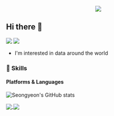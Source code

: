 
<p align='center'>
    <img src="https://capsule-render.vercel.app/api?type=waving&color=auto&height=300&section=header&text=seongyeon's_page&fontSize=90&animation=fadeIn&fontAlignY=38&desc=welcome_to_my_page&descAlignY=51&descAlign=62"/>
</p>

## Hi there 👋
<p>
  <a href="https://yeonco.tistory.com" target="_blank"><img src="https://img.shields.io/badge/Tech_Blog-DD0B78?style=flat-square&logo=GitHub%20Sponsors&logoColor=white"/></a>
  <a href="mailto:ksy974498@gmail.com" target="_blank"><img src="https://img.shields.io/badge/ksy974498@gmail.com-EA4335?style=flat-square&logo=Gmail&logoColor=white"/></a>
</p>

- I'm interested in data around the world

### 💪 Skills
#### Platforms & Languages

![Seongyeon's GitHub stats](https://github-readme-stats.vercel.app/api?username=seongyeon1&show_icons=true&theme=rose)

<a href="https://github.com/seongyeon1/aiffel">
  <img align="center" src="https://github-readme-stats.vercel.app/api/pin/?username=seongyeon1&repo=aiffel&theme=rose" />
</a>
<a href="https://github.com/seongyeon1/Recruitment_Text_Mining">
  <img align="center" src="https://github-readme-stats.vercel.app/api/pin/?username=seongyeon1&repo=Recruitment_Text_Mining&theme=rose" />
</a>
